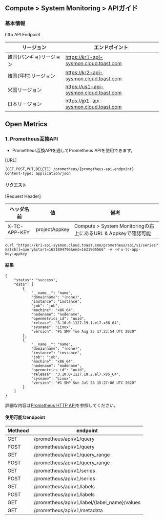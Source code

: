 ## Compute > System Monitoring > APIガイド

### 基本情報

http API Endpoint

| リージョン | エンドポイント |
| --- | --- |
| 韓国(パンギョ)リージョン | https://kr1-api-sysmon.cloud.toast.com |
| 韓国(坪村)リージョン | https://kr2-api-sysmon.cloud.toast.com |
| 米国リージョン | https://us1-api-sysmon.cloud.toast.com |
| 日本リージョン |    https://jp1-api-sysmon.cloud.toast.com |

## Open Metrics

### 1. Prometheus互換API
- Prometheus互換APIを通してPrometheus APIを使用できます。

[URL]

```http
[GET,POST,PUT,DELETE] /prometheus/{prometheus-api-endpoint}
Content-Type: application/json
```

#### リクエスト

[Request Header]

| ヘッダ名前 | 値 | 備考|
| --- | --- | --- |
| X-TC-APP-KEY | projectAppkey | Compute > System Monitoringの右上にあるURL & Appkeyで確認可能 |

```
curl "https://kr1-api-sysmon.cloud.toast.com/prometheus/api/v1/series?match[]=query&start=1621894796&end=1621905566" -v -H'x-tc-app-key:appkey'
```

#### 結果

```
{
    "status": "success",
    "data": [
        {
            "__name__": "name",
            "domainname": "(none)",
            "instance": "instance",
            "job": "job",
            "machine": "x86_64",
            "nodename": "nodename",
            "openmetrics_id": "uuid",
            "release": "3.10.0-1127.19.1.el7.x86_64",
            "sysname": "Linux",
            "version": "#1 SMP Tue Aug 25 17:23:54 UTC 2020"
        },
        {
            "__name__": "name",
            "domainname": "(none)",
            "instance": "instance",
            "job": "job",
            "machine": "x86_64",
            "nodename": "nodename",
            "openmetrics_id": "uuid",
            "release": "3.10.0-1127.18.2.el7.x86_64",
            "sysname": "Linux",
            "version": "#1 SMP Sun Jul 26 15:27:06 UTC 2020"
        }
    ]
}
```

詳細な内容は[Prometheus HTTP API](https://prometheus.io/docs/prometheus/latest/querying/api/)を参照してください。

#### 使用可能なendpoint

| Metheod | endpoint |
| --- | --- |
| GET | /prometheus/api/v1/query |
| POST | /prometheus/api/v1/query |
| GET | /prometheus/api/v1/query_range |
| POST | /prometheus/api/v1/query_range |
| GET | /prometheus/api/v1/series |
| POST | /prometheus/api/v1/series |
| GET | /prometheus/api/v1/labels |
| POST | /prometheus/api/v1/labels |
| GET | /prometheus/api/v1/label/\{label_name\}/values |
| GET | /prometheus/api/v1/metadata |

